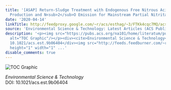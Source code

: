 ```yaml
---
title: '[ASAP] Return-Sludge Treatment with Endogenous Free Nitrous Acid Limits Nitrate
  Production and N<sub>2</sub>O Emission for Mainstream Partial Nitritation/Anammox'
date: '2020-04-14'
linkTitle: http://feedproxy.google.com/~r/acs/esthag/~3/FTKk4cqc7MQ/acs.est.9b06404
source: 'Environmental Science & Technology: Latest Articles (ACS Publications)'
description: '<p><img src="https://pubs.acs.org/na101/home/literatum/publisher/achs/journals/content/esthag/0/esthag.ahead-of-print/acs.est.9b06404/20200414/images/medium/es9b06404_0006.gif"
  alt="TOC Graphic"/></p><div><cite>Environmental Science & Technology</cite></div><div>DOI:
  10.1021/acs.est.9b06404</div><img src="http://feeds.feedburner.com/~r/acs/esthag/~4/FTKk4cqc7MQ"
  height="1" width="1" ...'
disable_comments: true
---
```

<p><img src="https://pubs.acs.org/na101/home/literatum/publisher/achs/journals/content/esthag/0/esthag.ahead-of-print/acs.est.9b06404/20200414/images/medium/es9b06404_0006.gif" alt="TOC Graphic"/></p><div><cite>Environmental Science & Technology</cite></div><div>DOI: 10.1021/acs.est.9b06404</div><img src="http://feeds.feedburner.com/~r/acs/esthag/~4/FTKk4cqc7MQ" height="1" width="1" ...